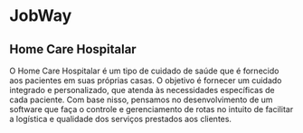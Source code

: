 # JobWay

## Home Care Hospitalar

O Home Care Hospitalar é um tipo de cuidado de saúde que é fornecido aos pacientes em suas próprias casas. O objetivo é fornecer um cuidado integrado e personalizado, que atenda às necessidades específicas de cada paciente.
Com base nisso, pensamos no desenvolvimento de um software que faça o controle e gerenciamento de rotas no intuito de facilitar a logística e qualidade dos serviços prestados aos clientes.
